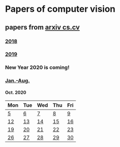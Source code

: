 # Papers of computer vision

## papers from [arxiv cs.cv](http://arxiv.org)
### [2018](2018.md)
### [2019](2019.md)

### New Year 2020 is coming!

### [Jan.-Aug.](2020.md)





#### Oct. 2020
| Mon                           | Tue                           | Wed                           | Thu                           | Fri                           |
| ----------------------------- | ----------------------------- | ----------------------------- | ----------------------------- | ----------------------------- |
[5](2020/202010/20201005.md)  | [6](2020/202010/20201006.md)  | [7](2020/202010/20201007.md)  | [8](2020/202010/20201008.md)   | [9](2020/202010/20201009.md)   |
[12](2020/202010/20201012.md) | [13](2020/202010/20201013.md) | [14](2020/202010/20201014.md) | [15](2020/202010/20201015.md)  | [16](2020/202010/20201016.md)  |
[19](2020/202010/20201019.md) | [20](2020/202010/20201020.md) | [21](2020/202010/20201021.md) | [22](2020/202010/20201022.md)  | [23](2020/202010/20201023.md) |
[26](2020/202010/20201026.md) | [27](2020/202010/20201027.md) | [28](2020/202010/20201028.md) | [29](2020/202010/20201029.md)  | [30](2020/202010/20201030.md) |
